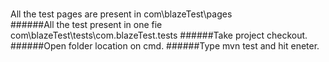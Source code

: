 <br>All the test pages are present in com\blazeTest\pages </br>
######All the test present in one fie com\blazeTest\tests\com.blazeTest.tests
######Take project checkout.
######Open folder location on cmd.
######Type mvn test and hit eneter.
